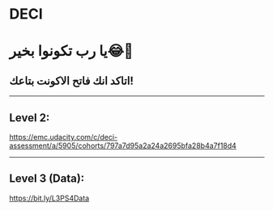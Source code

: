 # DECI

# يا رب تكونوا بخير😂🥰
## اتاكد انك فاتح الاكونت بتاعك!
-----------------------
## Level 2:
https://emc.udacity.com/c/deci-assessment/a/5905/cohorts/797a7d95a2a24a2695bfa28b4a7f18d4

-----------------------
## Level 3 (Data):
https://bit.ly/L3PS4Data